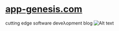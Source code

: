 [app-genesis.com](http://app-genesis.com/)
=====
cutting edge software deveλopment blog
![Alt text](http://app-genesis.com/wp-content/uploads/2013/11/pebble.jpg "app-genesis")

